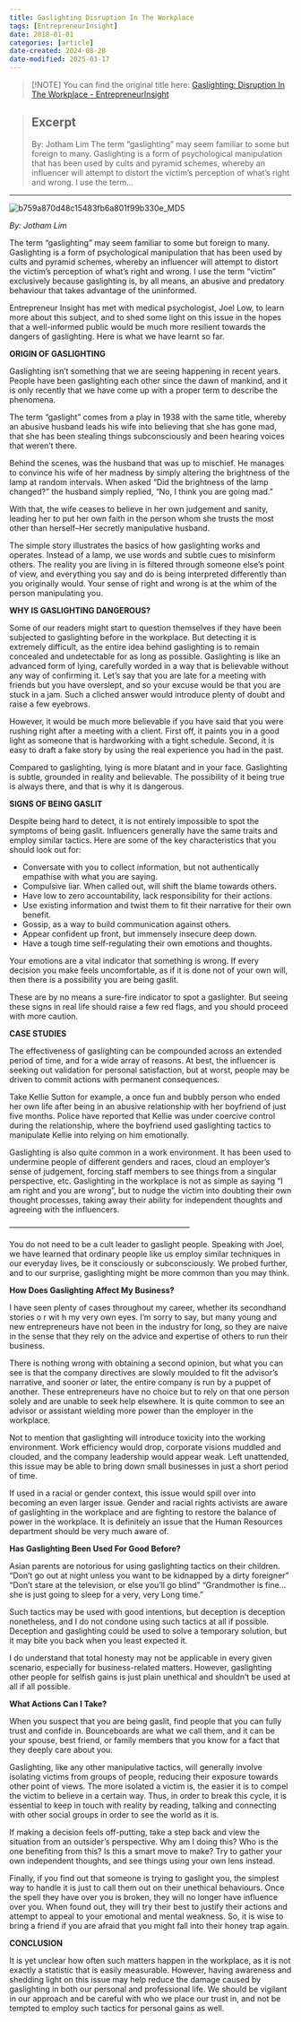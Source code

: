 ```yaml
---
title: Gaslighting Disruption In The Workplace
tags: [EntrepreneurInsight]
date: 2018-01-01
categories: [article]
date-created: 2024-08-28
date-modified: 2025-03-17
---
```


> [!NOTE] You can find the original title here:
> [Gaslighting: Disruption In The Workplace - EntrepreneurInsight](https://entrepreneurinsight.com.my/gaslighting-disruption-in-the-workplace/)

> ## Excerpt
>
> By: Jotham Lim The term “gaslighting” may seem familiar to some but foreign to many. Gaslighting is a form of psychological manipulation that has been used by cults and pyramid schemes, whereby an influencer will attempt to distort the victim’s perception of what’s right and wrong. I use the term…

---

![b759a870d48c15483fb6a801f99b330e_MD5](/media/b759a870d48c15483fb6a801f99b330e_MD5.jpg)

_By: Jotham Lim_

The term “gaslighting” may seem familiar to some but foreign to many. Gaslighting is a form of psychological manipulation that has been used by cults and pyramid schemes, whereby an influencer will attempt to distort the victim’s perception of what’s right and wrong. I use the term “victim” exclusively because gaslighting is, by all means, an abusive and predatory behaviour that takes advantage of the uninformed.

Entrepreneur Insight has met with medical psychologist, Joel Low, to learn more about this subject, and to shed some light on this issue in the hopes that a well-informed public would be much more resilient towards the dangers of gaslighting. Here is what we have learnt so far.

**ORIGIN OF GASLIGHTING**

Gaslighting isn’t something that we are seeing happening in recent years. People have been gaslighting each other since the dawn of mankind, and it is only recently that we have come up with a proper term to describe the phenomena.

The term “gaslight” comes from a play in 1938 with the same title, whereby an abusive husband leads his wife into believing that she has gone mad, that she has been stealing things subconsciously and been hearing voices that weren’t there.

Behind the scenes, was the husband that was up to mischief. He manages to convince his wife of her madness by simply altering the brightness of the lamp at random intervals. When asked “Did the brightness of the lamp changed?” the husband simply replied, “No, I think you are going mad.”

With that, the wife ceases to believe in her own judgement and sanity, leading her to put her own faith in the person whom she trusts the most other than herself–Her secretly manipulative husband.

The simple story illustrates the basics of how gaslighting works and operates. Instead of a lamp, we use words and subtle cues to misinform others. The reality you are living in is filtered through someone else’s point of view, and everything you say and do is being interpreted differently than you originally would. Your sense of right and wrong is at the whim of the person manipulating you.

**WHY IS GASLIGHTING DANGEROUS?**

Some of our readers might start to question themselves if they have been subjected to gaslighting before in the workplace. But detecting it is extremely difficult, as the entire idea behind gaslighting is to remain concealed and undetectable for as long as possible. Gaslighting is like an advanced form of lying, carefully worded in a way that is believable without any way of confirming it. Let’s say that you are late for a meeting with friends but you have overslept, and so your excuse would be that you are stuck in a jam. Such a cliched answer would introduce plenty of doubt and raise a few eyebrows.

However, it would be much more believable if you have said that you were rushing right after a meeting with a client. First off, it paints you in a good light as someone that is hardworking with a tight schedule. Second, it is easy to draft a fake story by using the real experience you had in the past.

Compared to gaslighting, lying is more blatant and in your face. Gaslighting is subtle, grounded in reality and believable. The possibility of it being true is always there, and that is why it is dangerous.

**SIGNS OF BEING GASLIT**

Despite being hard to detect, it is not entirely impossible to spot the symptoms of being gaslit. Influencers generally have the same traits and employ similar tactics. Here are some of the key characteristics that you should look out for:

- Conversate with you to collect information, but not authentically empathise with what you are saying.
- Compulsive liar. When called out, will shift the blame towards others.
- Have low to zero accountability, lack
  responsibility for their actions.
- Use existing information and twist them to fit their narrative for their own benefit.
- Gossip, as a way to build communication against others.
- Appear confident up front, but immensely insecure deep down.
- Have a tough time self-regulating their own emotions and thoughts.

Your emotions are a vital indicator that something is wrong. If every decision you make feels uncomfortable, as if it is done not of your own will, then there is a possibility you are being gaslit.

These are by no means a sure-fire indicator to spot a gaslighter. But seeing these signs in real life should raise a few red flags, and you should proceed with more caution.

**CASE STUDIES**

The effectiveness of gaslighting can be compounded across an extended period of time, and for a wide array of reasons. At best, the influencer is seeking out validation for personal satisfaction, but at worst, people may be driven to commit actions with permanent consequences.

Take Kellie Sutton for example, a once fun and bubbly person who ended her own life after being in an abusive relationship with her boyfriend of just five months. Police have reported that Kellie was under coercive control during the relationship, where the boyfriend used gaslighting tactics to manipulate Kellie into relying on him emotionally.

Gaslighting is also quite common in a work environment. It has been used to undermine people of different genders and races, cloud an employer’s sense of judgement, forcing staff members to see things from a singular perspective, etc. Gaslighting in the workplace is not as simple as saying “I am right and you are wrong”, but to nudge the victim into doubting their own thought processes, taking away their ability for independent thoughts and agreeing with the influencers.

———————————————————————

You do not need to be a cult leader to gaslight people. Speaking with Joel, we have learned that ordinary people like us employ similar techniques in our everyday lives, be it consciously or subconsciously. We probed further, and to our surprise, gaslighting might be more common than you may think.

**How Does Gaslighting Affect My Business?**

I have seen plenty of cases throughout my career, whether its secondhand stories o r wit h my very own eyes. I’m sorry to say, but many young and new entrepreneurs have not been in the industry for long, so they are naive in the sense that they rely on the advice and expertise of others to run their business.

There is nothing wrong with obtaining a second opinion, but what you can see is that the company directives are slowly moulded to fit the advisor’s narrative, and sooner or later, the entire company is run by a puppet of another. These entrepreneurs have no choice but to rely on that one person solely and are unable to seek help elsewhere. It is quite common to see an advisor or assistant wielding more power than the employer in the workplace.

Not to mention that gaslighting will introduce toxicity into the working environment. Work efficiency would drop, corporate visions muddled and clouded, and the company leadership would appear weak. Left unattended, this issue may be able to bring down small businesses in just a short period of time.

If used in a racial or gender context, this issue would spill over into becoming an even larger issue. Gender and racial rights activists are aware of gaslighting in the workplace and are fighting to restore the balance of power in the workplace. It is definitely an issue that the Human Resources department should be very much aware of.

**Has Gaslighting Been Used For Good Before?**

Asian parents are notorious for using gaslighting tactics on their children. “Don’t go out at night unless you want to be kidnapped by a dirty foreigner” “Don’t stare at the television, or else you’ll go blind” “Grandmother is fine… she is just going to sleep for a very, very Long time.”

Such tactics may be used with good intentions, but deception is deception nonetheless, and I do not condone using such tactics at all if possible. Deception and gaslighting could be used to solve a temporary solution, but it may bite you back when you least expected it.

I do understand that total honesty may not be applicable in every given scenario, especially for business-related matters. However, gaslighting other people for selfish gains is just plain unethical and shouldn’t be used at all if all possible.

**What Actions Can I Take?**

When you suspect that you are being gaslit, find people that you can fully trust and confide in. Bounceboards are what we call them, and it can be your spouse, best friend, or family members that you know for a fact that they deeply care about you.

Gaslighting, like any other manipulative tactics, will generally involve isolating victims from groups of people, reducing their exposure towards other point of views. The more isolated a victim is, the easier it is to compel the victim to believe in a certain way. Thus, in order to break this cycle, it is essential to keep in touch with reality by reading, talking and connecting with other social groups in order to see the world as it is.

If making a decision feels off-putting, take a step back and view the situation from an outsider’s perspective. Why am I doing this? Who is the one benefiting from this? Is this a smart move to make? Try to gather your own independent thoughts, and see things using your own lens instead.

Finally, if you find out that someone is trying to gaslight you, the simplest way to handle it is just to call them out on their unethical behaviours. Once the spell they have over you is broken, they will no longer have influence over you. When found out, they will try their best to justify their actions and attempt to appeal to your emotional and mental weakness. So, it is wise to bring a friend if you are afraid that you might fall into their honey trap again.

**CONCLUSION**

It is yet unclear how often such matters happen in the workplace, as it is not exactly a statistic that is easily measurable. However, having awareness and shedding light on this issue may help reduce the damage caused by gaslighting in both our personal and professional life. We should be vigilant in our approach and be careful with who we place our trust in, and not be tempted to employ such tactics for personal gains as well.
